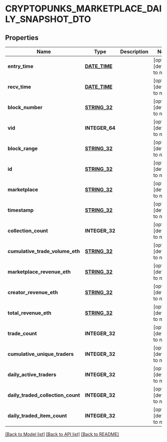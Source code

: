 # CRYPTOPUNKS_MARKETPLACE_DAILY_SNAPSHOT_DTO

## Properties
Name | Type | Description | Notes
------------ | ------------- | ------------- | -------------
**entry_time** | [**DATE_TIME**](DATE_TIME.md) |  | [optional] [default to null]
**recv_time** | [**DATE_TIME**](DATE_TIME.md) |  | [optional] [default to null]
**block_number** | [**STRING_32**](STRING_32.md) |  | [optional] [default to null]
**vid** | **INTEGER_64** |  | [optional] [default to null]
**block_range** | [**STRING_32**](STRING_32.md) |  | [optional] [default to null]
**id** | [**STRING_32**](STRING_32.md) |  | [optional] [default to null]
**marketplace** | [**STRING_32**](STRING_32.md) |  | [optional] [default to null]
**timestamp** | [**STRING_32**](STRING_32.md) |  | [optional] [default to null]
**collection_count** | **INTEGER_32** |  | [optional] [default to null]
**cumulative_trade_volume_eth** | [**STRING_32**](STRING_32.md) |  | [optional] [default to null]
**marketplace_revenue_eth** | [**STRING_32**](STRING_32.md) |  | [optional] [default to null]
**creator_revenue_eth** | [**STRING_32**](STRING_32.md) |  | [optional] [default to null]
**total_revenue_eth** | [**STRING_32**](STRING_32.md) |  | [optional] [default to null]
**trade_count** | **INTEGER_32** |  | [optional] [default to null]
**cumulative_unique_traders** | **INTEGER_32** |  | [optional] [default to null]
**daily_active_traders** | **INTEGER_32** |  | [optional] [default to null]
**daily_traded_collection_count** | **INTEGER_32** |  | [optional] [default to null]
**daily_traded_item_count** | **INTEGER_32** |  | [optional] [default to null]

[[Back to Model list]](../README.md#documentation-for-models) [[Back to API list]](../README.md#documentation-for-api-endpoints) [[Back to README]](../README.md)



